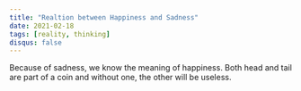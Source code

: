 ```yaml
---
title: "Realtion between Happiness and Sadness"
date: 2021-02-18
tags: [reality, thinking]
disqus: false
---
```


Because of sadness, we know the meaning of happiness. Both head and tail are part of a coin and without one, the other will be useless.
